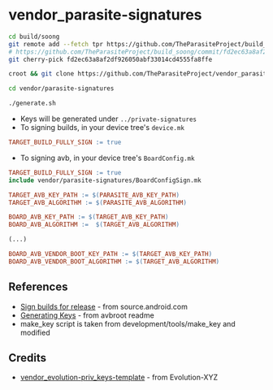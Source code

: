 # vendor_parasite-signatures

```bash
cd build/soong
git remote add --fetch tpr https://github.com/TheParasiteProject/build_soong.git
# https://github.com/TheParasiteProject/build_soong/commit/fd2ec63a8af2df926050abf33014cd4555fa8ffe
git cherry-pick fd2ec63a8af2df926050abf33014cd4555fa8ffe
```

```bash
croot && git clone https://github.com/TheParasiteProject/vendor_parasite-signatures vendor/parasite-signatures
```

```bash
cd vendor/parasite-signatures
```

```bash
./generate.sh
```

* Keys will be generated under `../private-signatures`
* To signing builds, in your device tree's `device.mk`

```makefile
TARGET_BUILD_FULLY_SIGN := true
```

* To signing avb, in your device tree's `BoardConfig.mk`

```makefile
TARGET_BUILD_FULLY_SIGN := true
include vendor/parasite-signatures/BoardConfigSign.mk

TARGET_AVB_KEY_PATH := $(PARASITE_AVB_KEY_PATH)
TARGET_AVB_ALGORITHM := $(PARASITE_AVB_ALGORITHM)

BOARD_AVB_KEY_PATH := $(TARGET_AVB_KEY_PATH)
BOARD_AVB_ALGORITHM :=  $(TARGET_AVB_ALGORITHM)

(...)

BOARD_AVB_VENDOR_BOOT_KEY_PATH := $(TARGET_AVB_KEY_PATH)
BOARD_AVB_VENDOR_BOOT_ALGORITHM := $(TARGET_AVB_ALGORITHM)
```

## References

* [Sign builds for release](https://source.android.com/docs/core/ota/sign_builds) - from source.android.com
* [Generating Keys](https://github.com/chenxiaolong/avbroot?tab=readme-ov-file#generating-keys) - from avbroot readme
* make_key script is taken from development/tools/make_key and modified

## Credits

* [vendor_evolution-priv_keys-template](https://github.com/Evolution-XYZ/vendor_evolution-priv_keys-template) - from Evolution-XYZ

